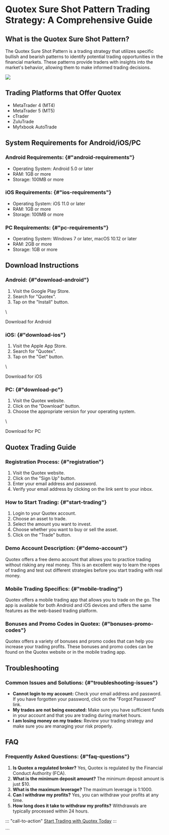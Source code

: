 # Quotex Sure Shot Pattern Trading Strategy: A Comprehensive Guide

## What is the Quotex Sure Shot Pattern?

The Quotex Sure Shot Pattern is a trading strategy that utilizes
specific bullish and bearish patterns to identify potential trading
opportunities in the financial markets. These patterns provide traders
with insights into the market\'s behavior, allowing them to make
informed trading decisions.

[![](https://static.quotex.io/files/4_en/300_250.jpg)](https://traff.sbs/brokerqxlid)

## Trading Platforms that Offer Quotex

-   MetaTrader 4 (MT4)
-   MetaTrader 5 (MT5)
-   cTrader
-   ZuluTrade
-   Myfxbook AutoTrade

## System Requirements for Android/iOS/PC

### Android Requirements: {#"android-requirements"}

-   Operating System: Android 5.0 or later
-   RAM: 1GB or more
-   Storage: 100MB or more

### iOS Requirements: {#"ios-requirements"}

-   Operating System: iOS 11.0 or later
-   RAM: 1GB or more
-   Storage: 100MB or more

### PC Requirements: {#"pc-requirements"}

-   Operating System: Windows 7 or later, macOS 10.12 or later
-   RAM: 2GB or more
-   Storage: 1GB or more

## Download Instructions

### Android: {#"download-android"}

1.  Visit the Google Play Store.
2.  Search for "Quotex".
3.  Tap on the "Install" button.

\

Download for Android

### iOS: {#"download-ios"}

1.  Visit the Apple App Store.
2.  Search for "Quotex".
3.  Tap on the "Get" button.

\

Download for iOS

### PC: {#"download-pc"}

1.  Visit the Quotex website.
2.  Click on the "Download" button.
3.  Choose the appropriate version for your operating system.

\

Download for PC

## Quotex Trading Guide

### Registration Process: {#"registration"}

1.  Visit the Quotex website.
2.  Click on the "Sign Up" button.
3.  Enter your email address and password.
4.  Verify your email address by clicking on the link sent to your
    inbox.

### How to Start Trading: {#"start-trading"}

1.  Login to your Quotex account.
2.  Choose an asset to trade.
3.  Select the amount you want to invest.
4.  Choose whether you want to buy or sell the asset.
5.  Click on the "Trade" button.

### Demo Account Description: {#"demo-account"}

Quotex offers a free demo account that allows you to practice trading
without risking any real money. This is an excellent way to learn the
ropes of trading and test out different strategies before you start
trading with real money.

### Mobile Trading Specifics: {#"mobile-trading"}

Quotex offers a mobile trading app that allows you to trade on the go.
The app is available for both Android and iOS devices and offers the
same features as the web-based trading platform.

### Bonuses and Promo Codes in Quotex: {#"bonuses-promo-codes"}

Quotex offers a variety of bonuses and promo codes that can help you
increase your trading profits. These bonuses and promo codes can be
found on the Quotex website or in the mobile trading app.

## Troubleshooting

### Common Issues and Solutions: {#"troubleshooting-issues"}

-   **Cannot login to my account:** Check your email address and
    password. If you have forgotten your password, click on the
    "Forgot Password" link.
-   **My trades are not being executed:** Make sure you have sufficient
    funds in your account and that you are trading during market hours.
-   **I am losing money on my trades:** Review your trading strategy and
    make sure you are managing your risk properly.

## FAQ

### Frequently Asked Questions: {#"faq-questions"}

1.  **Is Quotex a regulated broker?** Yes, Quotex is regulated by the
    Financial Conduct Authority (FCA).
2.  **What is the minimum deposit amount?** The minimum deposit amount
    is just \$10.
3.  **What is the maximum leverage?** The maximum leverage is 1:1000.
4.  **Can I withdraw my profits?** Yes, you can withdraw your profits at
    any time.
5.  **How long does it take to withdraw my profits?** Withdrawals are
    typically processed within 24 hours.

::: \"call-to-action\"
[Start Trading with Quotex
Today](\%22https://traff.sbs/brokerqxsignup\%22)
:::

\`\`\`

